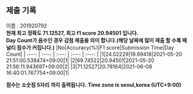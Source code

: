 


  
## 제출 기록  
이름 : 201920792  
**현재 최고 정확도 71.12527, 최고 f1 score 20.94501 입니다.**  
**Day Count가 음수인 경우 감점 제출을 의미 합니다.(해당 날짜에 많이 제출 할 수록 페널티 점수가 커집니다.)**
|No|Accuracy(%)|F1 score|Submission Time|Day Count|
| :---: | :---: | :---: | :---: | :---: |
|1|24.52229|19.99418|2021-05-20 21:51:00.538474+09:00|1|
|2|69.74522|20.94501|2021-05-20 21:56:11.943697+09:00|2|
|3|71.12527|20.78164|2021-06-08 16:40:01.767754+09:00|1|


**점수는 소숫점 5자리 까지 출력됩니다.**
**Time zone is seoul,korea (UTC+9:00)**
